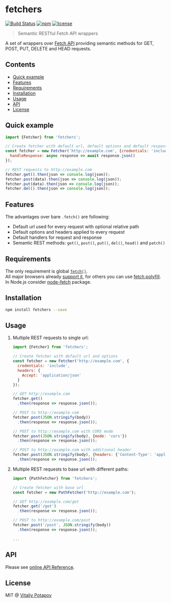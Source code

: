 # fetchers
[![Build Status](https://travis-ci.org/vitalets/fetchers.svg?branch=master)](https://travis-ci.org/vitalets/fetchers)
[![npm](https://img.shields.io/npm/v/fetchers.svg)](https://www.npmjs.com/package/fetchers)
[![license](https://img.shields.io/npm/l/fetchers.svg)](https://www.npmjs.com/package/fetchers)

> Semantic RESTful Fetch API wrappers

A set of wrappers over [Fetch API] providing semantic methods for GET, POST, PUT, DELETE and HEAD requests.

## Contents
* [Quick example](#quick-example)
* [Features](#features)
* [Requirements](#requirements)
* [Installation](#installation)
* [Usage](#usage)
* [API](#api)
* [License](#license)

## Quick example
```js
import {Fetcher} from 'fetchers';

// Create fetcher with default url, default options and default response handler
const fetcher = new Fetcher('http://example.com', {credentials: 'include'}, {
  handleResponse: async response => await response.json()
});

// REST requests to http://example.com
fetcher.get().then(json => console.log(json));
fetcher.post(data).then(json => console.log(json));
fetcher.put(data).then(json => console.log(json));
fetcher.del().then(json => console.log(json));
```

## Features
The advantages over bare `.fetch()` are following:

* Default url used for every request with optional relative path
* Default options and headers applied to every request
* Default handlers for request and response
* Semantic REST methods: `get()`, `post()`, `put()`, `del()`, `head()` and `patch()`

## Requirements
The only requirement is global [`fetch()`](https://developer.mozilla.org/en-US/docs/Web/API/WindowOrWorkerGlobalScope/fetch).  
All major browsers already [support it](https://caniuse.com/#feat=fetch),
for others you can use [fetch polyfill](https://github.com/github/fetch).
In Node.js consider [node-fetch](https://www.npmjs.com/package/node-fetch) package.

## Installation
```bash
npm install fetchers --save
```

## Usage

1. Multiple REST requests to single url:
    ```js
    import {Fetcher} from 'fetchers';
    
    // Create fetcher with default url and options
    const fetcher = new Fetcher('http://example.com', {
      credentials: 'include',
      headers: {
        Accept: 'application/json'
      }
    });
    
    // GET http://example.com
    fetcher.get()
      .then(response => response.json());
    
    // POST to http://example.com
    fetcher.post(JSON.stringify(body))
      .then(response => response.json());
    
    // POST to http://example.com with CORS mode
    fetcher.post(JSON.stringify(body), {mode: 'cors'})
      .then(response => response.json());
    
    // POST to http://example.com with additional header
    fetcher.post(JSON.stringify(body), {headers: {'Content-Type': 'application/json'}})
      .then(response => response.json());
    ```

2. Multiple REST requests to base url with different paths:
    ```js
    import {PathFetcher} from 'fetchers';
    
    // Create fetcher with base url
    const fetcher = new PathFetcher('http://example.com');
    
    // GET http://example.com/get
    fetcher.get('/get')
      .then(response => response.json());
    
    // POST to http://example.com/post
    fetcher.post('/post', JSON.stringify(body))
      .then(response => response.json());
    
    ...
    ```

## API
Please see [online API Reference](https://vitalets.github.io/fetchers/identifiers.html).

## License
MIT @ [Vitaliy Potapov](https://github.com/vitalets)

[REST]: https://en.wikipedia.org/wiki/Representational_state_transfer
[Fetch API]: https://developer.mozilla.org/en-US/docs/Web/API/Fetch_API
